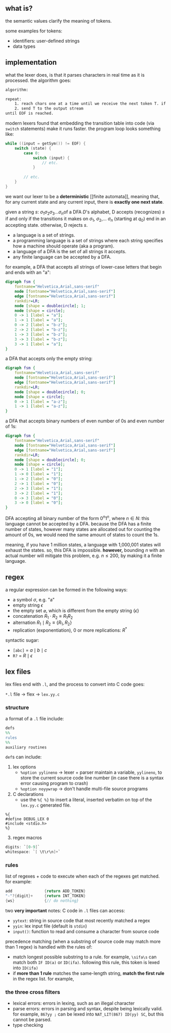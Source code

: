 ## what is?
the semantic values clarify the meaning of tokens.

some examples for tokens:
- identifiers: user-defined strings
- data types

## implementation
what the lexer does, is that it parses characters in real time as it is processed. the algorithm goes:

```txt
algorithm:

repeat:
	1. reach chars one at a time until we receive the next token T. if there is no such T, the program wil result in an error. 
	2. send T to the output stream
until EOF is reached.
```

modern lexers found that embedding the transition table into code (via `switch` statements) make it runs faster. the program loop looks something like:

```c
while ((input = getSym()) != EOF) {
	switch (state) {
		case 0:
			switch (input) {
				// etc.
			}
		
		// etc.
	}
}
```

we want our lexer to be a **deterministic** [[finite automata]], meaning that, for any current state and any current input, there is **exactly one next state**.

given a string $s:$ $\sigma_{1}\sigma_{2}\sigma_{3}\dots\sigma_{n}$of a DFA $D$'s alphabet, D accepts (recognizes) $s$ if and only if the transitions it makes on $\sigma_{1}$, $\sigma_{2}$,... $\sigma_{n}$ (starting at $q_{0}$) end in an accepting state. otherwise, D rejects $s$.

- a language is a set of strings.
- a programming language is a set of strings where each string specifies how a machine should operate (aka a program).
- a language of a DFA is the set of all strings it accepts.
- any finite language can be accepted by a DFA.

for example, a DFA that accepts all strings of lower-case letters that begin and ends with an "a":

```dot
digraph fsm {
	fontname="Helvetica,Arial,sans-serif"
	node [fontname="Helvetica,Arial,sans-serif"]
	edge [fontname="Helvetica,Arial,sans-serif"]
	rankdir=LR;
	node [shape = doublecircle]; 1;
	node [shape = circle];
	0 -> 1 [label = "a"];
	1 -> 1 [label = "a"];
	0 -> 2 [label = "b-z"];
	2 -> 2 [label = "b-z"];
	1 -> 3 [label = "b-z"];
	3 -> 3 [label = "b-z"];
	3 -> 1 [label = "a"];
}
```

a DFA that accepts only the empty string:

```dot
digraph fsm {
	fontname="Helvetica,Arial,sans-serif"
	node [fontname="Helvetica,Arial,sans-serif"]
	edge [fontname="Helvetica,Arial,sans-serif"]
	rankdir=LR;
	node [shape = doublecircle]; 0;
	node [shape = circle];
	0 -> 1 [label = "a-z"];
	1 -> 1 [label = "a-z"];
}
```

a DFA that accepts binary numbers of even number of 0s and even number of 1s:

```dot
digraph fsm {
	fontname="Helvetica,Arial,sans-serif"
	node [fontname="Helvetica,Arial,sans-serif"]
	edge [fontname="Helvetica,Arial,sans-serif"]
	rankdir=LR;
	node [shape = doublecircle]; 0;
	node [shape = circle];
	0 -> 1 [label = "1"];
	1 -> 0 [label = "1"];
	1 -> 2 [label = "0"];
	2 -> 1 [label = "0"];
	2 -> 3 [label = "1"];
	3 -> 2 [label = "1"];
	0 -> 3 [label = "0"];
	3 -> 0 [label = "0"];
}
```

DFA accepting all binary number of the form $0^{n}1^{n}$, where $n\in N$:
this language cannot be accepted by a DFA. because the DFA has a finite number of states, however many states are allocated out for counting the amount of 0s, we would need the same amount of states to count the 1s.

meaning, if you have 1 million states, a language with 1,000,001 states will exhaust the states. so, this DFA is impossible. **however,** bounding $n$ with an actual number will mitigate this problem, e.g. $n \leq 200$, by making it a finite language.
## regex
a regular expression can be formed in the following ways:
- a symbol $\sigma$, e.g. "a"
- empty string $\epsilon$
- the empty set $\varnothing$, which is different from the empty string $\{ \epsilon \}$
- concatenation $R_{1}\cdot R_{2} \equiv R_{1}R_{2}$
- alternation $R_{1}\mid R_{2} \equiv \{R_{1},R_{2}\}$
- replication (exponentiation), 0 or more replications: $R^*$

syntactic sugar:
- `[abc]` = $a\mid b\mid c$
- `R?` = $R \mid \epsilon$

## lex files
lex files end with `.l`, and the process to convert into C code goes:

`*.l` file $\to$ flex $\to$ `lex.yy.c`
### structure
a format of a `.l` file include:

```l
defs
%%
rules
%%
auxiliary routines
```

`def`s can include:
1. lex options
	- `%option yylineno` $\to$ lexer + parser maintain a variable, `yylineno`, to store the current source code line number (in case there is a syntax error causing program to crash)
	- `%option noyywrap` $\to$ don't handle multi-file source programs
2. C declarations
	- use the `%{ %}` to insert a literal, inserted verbatim on top of the `lex.yy.c` generated file.

``` 
%{
#define DEBUG_LEX 0
#include <stdio.h>
%}
```

3. regex macros

```c
digits: `[0-9]`
whitespace: `[ \t\r\n]+`
```
### rules
list of regexes + code to execute when each of the regexes get matched. for example:

```c
add              {return ADD_TOKEN}
"-"?{digit}+     {return INT_TOKEN}
{ws}             {// do nothing}
```

two **very important** notes:
C code in `.l` files can access:
- `yytext`: string in source code that most recently matched a regex
- `yyin`: lex input file (default is `stdin`)
- `input()`: function to read and consume a character from source code

precedence matching (when a substring of source code may match more than 1 regex) is handled with the rules of:
- match longest possible substring to a rule. for example, `\sifa\s` can match both `IF ID(a)` or `ID(ifa)`. following this rule, this token is lexed into `ID(ifa)`
- if **more than 1 rule** matches the same-length string, **match the first rule** in the regex list. for example, 

### the three cross filters
- lexical errors: errors in lexing, such as an illegal character
- parse errors: errors in parsing and syntax, despite being lexically valid. for example, `867yy ;` can be lexed into `NAT_LIT(867) ID(yy) SC`, but this cannot be parsed.
- type checking
